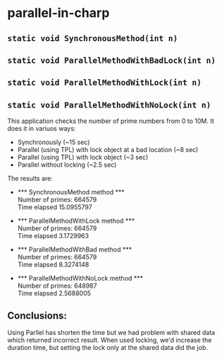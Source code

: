 # parallel-in-charp

## `static void SynchronousMethod(int n)`
## `static void ParallelMethodWithBadLock(int n)`
## `static void ParallelMethodWithLock(int n)`
## `static void ParallelMethodWithNoLock(int n)`

This application checks the number of prime numbers from 0 to 10M.
It does it in variuos ways:
- Synchronously (~15 sec)
- Parallel (using TPL) with lock object at a bad location (~8 sec)
- Parallel (using TPL) with lock object (~3 sec)
- Parallel without locking (~2.5 sec)

The results are:

- *** SynchronousMethod method ***<br>
Number of primes: 664579<br>
Time elapsed 15.0955797

- *** ParallelMethodWithLock method *** <br>
Number of primes: 664579<br>
Time elapsed 3.1729963

- *** ParallelMethodWithBad method *** <br>
Number of primes: 664579<br>
Time elapsed 8.3274148

- *** ParallelMethodWithNoLock method ***<br>
Number of primes: 648987<br>
Time elapsed 2.5688005

## Conclusions:
Using Parllel has shorten the time but we had problem with shared data which returned incorrect result.
When used locking, we'd increase the duration time, but setting the lock only at the shared data did the job.

